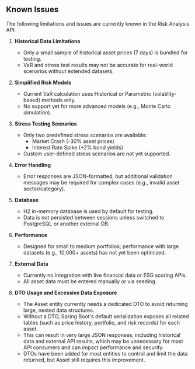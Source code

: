 ## Known Issues

The following limitations and issues are currently known in the Risk Analysis API:

1. **Historical Data Limitations**
   - Only a small sample of historical asset prices (7 days) is bundled for testing.
   - VaR and stress test results may not be accurate for real-world scenarios without extended datasets.

2. **Simplified Risk Models**
   - Current VaR calculation uses Historical or Parametric (volatility-based) methods only.
   - No support yet for more advanced models (e.g., Monte Carlo simulation).

3. **Stress Testing Scenarios**
   - Only two predefined stress scenarios are available:
     - Market Crash (-30% asset prices)
     - Interest Rate Spike (+2% bond yields)
   - Custom user-defined stress scenarios are not yet supported.

4. **Error Handling**
   - Error responses are JSON-formatted, but additional validation messages may be required for complex cases (e.g., invalid asset sector/category).

5. **Database**
   - H2 in-memory database is used by default for testing.
   - Data is not persisted between sessions unless switched to PostgreSQL or another external DB.

6. **Performance**
   - Designed for small to medium portfolios; performance with large datasets (e.g., 10,000+ assets) has not yet been optimized.

7. **External Data**
   - Currently no integration with live financial data or ESG scoring APIs.
   - All asset data must be entered manually or via seeding.

8. **DTO Usage and Excessive Data Exposure**
   - The Asset entity currently needs a dedicated DTO to avoid returning large, nested data structures.
   - Without a DTO, Spring Boot's default serialization exposes all related tables (such as price history, portfolio, and risk records) for each asset.
   - This can result in very large JSON responses, including historical data and external API results, which may be unnecessary for most API consumers and can impact performance and security.
   - DTOs have been added for most entities to control and limit the data returned, but Asset still requires this improvement.